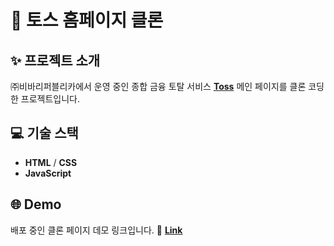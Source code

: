 # 🎉 **토스 홈페이지 클론** 

## ✨ **프로젝트 소개**
㈜비바리퍼블리카에서 운영 중인 종합 금융 토탈 서비스 <a href="https://toss.im" target="_blank">**Toss**</a> 메인 페이지를 클론 코딩한 프로젝트입니다.


## 💻 **기술 스택**
- **HTML** / **CSS**
- **JavaScript**

## 🌐 **Demo**
배포 중인 클론 페이지 데모 링크입니다.
🔗 <a href="https://swon2id.github.io/toss-homepage-clone" target="_blank">**Link**</a>
